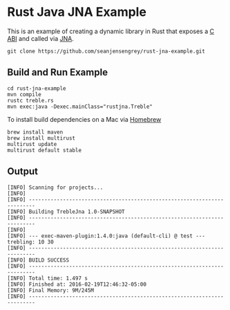 # Rust Java JNA Example

This is an example of creating a dynamic library in Rust that exposes a [C ABI](https://en.wikipedia.org/wiki/Application_binary_interface) and called via [JNA](https://en.wikipedia.org/wiki/Java_Native_Access).

```
git clone https://github.com/seanjensengrey/rust-jna-example.git
```

## Build and Run Example

```
cd rust-jna-example
mvn compile
rustc treble.rs
mvn exec:java -Dexec.mainClass="rustjna.Treble"
```

To install build dependencies on a Mac via [Homebrew](http://brew.sh/)

```
brew install maven
brew install multirust
multirust update
multirust default stable
```

## Output


```
[INFO] Scanning for projects...
[INFO]                                                                         
[INFO] ------------------------------------------------------------------------
[INFO] Building TrebleJna 1.0-SNAPSHOT
[INFO] ------------------------------------------------------------------------
[INFO] 
[INFO] --- exec-maven-plugin:1.4.0:java (default-cli) @ test ---
trebling: 10 30
[INFO] ------------------------------------------------------------------------
[INFO] BUILD SUCCESS
[INFO] ------------------------------------------------------------------------
[INFO] Total time: 1.497 s
[INFO] Finished at: 2016-02-19T12:46:32-05:00
[INFO] Final Memory: 9M/245M
[INFO] ------------------------------------------------------------------------
```
